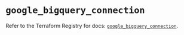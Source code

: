 # `google_bigquery_connection`

Refer to the Terraform Registry for docs: [`google_bigquery_connection`](https://registry.terraform.io/providers/hashicorp/google/6.49.3/docs/resources/bigquery_connection).
